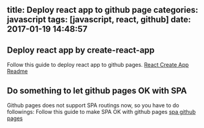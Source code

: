 title: Deploy react app to github page
categories: javascript
tags: [javascript, react, github]
date: 2017-01-19 14:48:57
---
## Deploy react app by create-react-app
Follow this guide to deploy react app to github pages.
[React Create App Readme](https://github.com/facebookincubator/create-react-app/blob/master/packages/react-scripts/template/README.md#github-pages)

## Do something to let github pages OK with SPA
Github pages does not support SPA routings now, so you have to do followings:
Follow this guide to make SPA OK with github pages
[spa github pages](https://github.com/rafrex/spa-github-pages)

